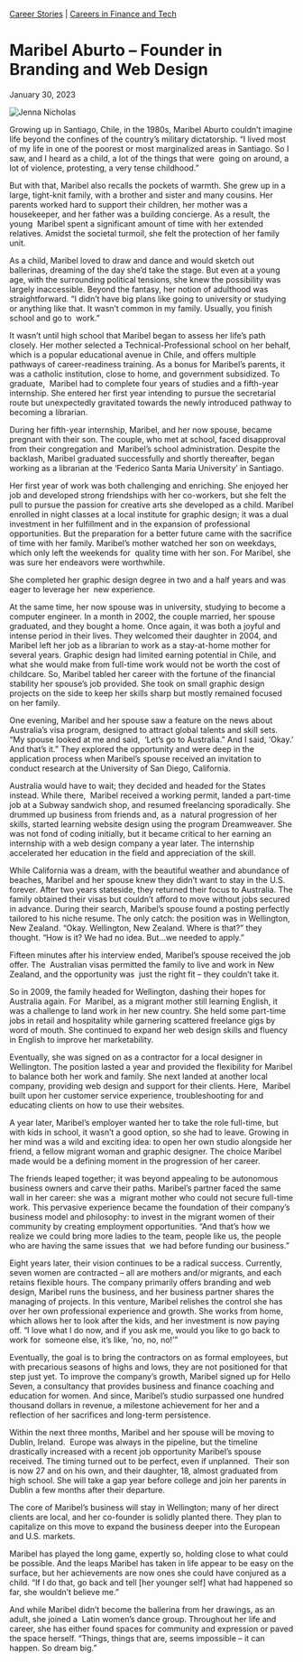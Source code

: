[//]: # (title: Maribel Aburto – Founder in Branding and Web Design)

[//]: # (main_image: https://madamambition.com/wp-content/uploads/2023/01/36-scaled.jpg)

[Career Stories](https://madamambition.com/category/career-stories/) | [Careers in Finance and Tech](https://madamambition.com/category/career-stories/careers-in-finance-and-tech/)

Maribel Aburto – Founder in Branding and Web Design
===================================================

January 30, 2023

![Jenna Nicholas](https://madamambition.com/wp-content/uploads/2023/01/36-scaled.jpg "Maribel Aruto")

Growing up in Santiago, Chile, in the 1980s, Maribel Aburto couldn’t imagine life beyond the confines of the country’s military dictatorship. “I lived most of my life in one of the poorest or most marginalized areas in Santiago. So I saw, and I heard as a child, a lot of the things that were  going on around, a lot of violence, protesting, a very tense childhood.”

But with that, Maribel also recalls the pockets of warmth. She grew up in a large, tight-knit family, with a brother and sister and many cousins. Her parents worked hard to support their children, her mother was a housekeeper, and her father was a building concierge. As a result, the young  Maribel spent a significant amount of time with her extended relatives. Amidst the societal turmoil, she felt the protection of her family unit.

As a child, Maribel loved to draw and dance and would sketch out ballerinas, dreaming of the day she’d take the stage. But even at a young age, with the surrounding political tensions, she knew the possibility was largely inaccessible. Beyond the fantasy, her notion of adulthood was straightforward. “I didn’t have big plans like going to university or studying or anything like that. It wasn’t common in my family. Usually, you finish school and go to  work.”

It wasn’t until high school that Maribel began to assess her life’s path closely. Her mother selected a Technical-Professional school on her behalf, which is a popular educational avenue in Chile, and offers multiple pathways of career-readiness training. As a bonus for Maribel’s parents, it was a catholic institution, close to home, and government subsidized. To graduate,  Maribel had to complete four years of studies and a fifth-year internship. She entered her first year intending to pursue the secretarial route but unexpectedly gravitated towards the newly introduced pathway to becoming a librarian.

During her fifth-year internship, Maribel, and her now spouse, became pregnant with their son. The couple, who met at school, faced disapproval from their congregation and  Maribel’s school administration. Despite the backlash, Maribel graduated successfully and shortly thereafter, began working as a librarian at the ‘Federico Santa Maria University’ in Santiago.

Her first year of work was both challenging and enriching. She enjoyed her job and developed strong friendships with her co-workers, but she felt the pull to pursue the passion for creative arts she developed as a child. Maribel enrolled in night classes at a local institute for graphic design; it was a dual investment in her fulfillment and in the expansion of professional opportunities. But the preparation for a better future came with the sacrifice of time with her family. Maribel’s mother watched her son on weekdays, which only left the weekends for  quality time with her son. For Maribel, she was sure her endeavors were worthwhile.

She completed her graphic design degree in two and a half years and was eager to leverage her  new experience.

At the same time, her now spouse was in university, studying to become a computer engineer. In a month in 2002, the couple married, her spouse graduated, and they bought a home. Once again, it was both a joyful and intense period in their lives. They welcomed their daughter in 2004, and Maribel left her job as a librarian to work as a stay-at-home mother for several years. Graphic design had limited earning potential in Chile, and what she would make from full-time work would not be worth the cost of childcare. So, Maribel tabled her career with the fortune of the financial stability her spouse’s job provided. She took on small graphic design projects on the side to keep her skills sharp but mostly remained focused on her family.

One evening, Maribel and her spouse saw a feature on the news about Australia’s visa program, designed to attract global talents and skill sets. “My spouse looked at me and said,  ‘Let’s go to Australia.” And I said, ‘Okay.’ And that’s it.” They explored the opportunity and were deep in the application process when Maribel’s spouse received an invitation to conduct research at the University of San Diego, California.

Australia would have to wait; they decided and headed for the States instead. While there,  Maribel received a working permit, landed a part-time job at a Subway sandwich shop, and resumed freelancing sporadically. She drummed up business from friends and, as a  natural progression of her skills, started learning website design using the program Dreamweaver. She was not fond of coding initially, but it became critical to her earning an internship with a web design company a year later. The internship accelerated her education in the field and appreciation of the skill.

While California was a dream, with the beautiful weather and abundance of beaches, Maribel and her spouse knew they didn’t want to stay in the U.S. forever. After two years stateside, they returned their focus to Australia. The family obtained their visas but couldn’t afford to move without jobs secured in advance. During their search, Maribel’s spouse found a posting perfectly tailored to his niche resume. The only catch: the position was in Wellington,  New Zealand. “Okay. Wellington, New Zealand. Where is that?” they thought. “How is it? We had no idea. But…we needed to apply.”

Fifteen minutes after his interview ended, Maribel’s spouse received the job offer. The  Australian visas permitted the family to live and work in New Zealand, and the opportunity was  just the right fit – they couldn’t take it.

So in 2009, the family headed for Wellington, dashing their hopes for Australia again. For  Maribel, as a migrant mother still learning English, it was a challenge to land work in her new country. She held some part-time jobs in retail and hospitality while garnering scattered freelance gigs by word of mouth. She continued to expand her web design skills and fluency in English to improve her marketability.

Eventually, she was signed on as a contractor for a local designer in Wellington. The position lasted a year and provided the flexibility for Maribel to balance both her work and family. She next landed at another local company, providing web design and support for their clients. Here,  Maribel built upon her customer service experience, troubleshooting for and educating clients on how to use their websites.

A year later, Maribel’s employer wanted her to take the role full-time, but with kids in school, it wasn’t a good option, so she had to leave. Growing in her mind was a wild and exciting idea: to open her own studio alongside her friend, a fellow migrant woman and graphic designer. The choice Maribel made would be a defining moment in the progression of her career.

The friends leaped together; it was beyond appealing to be autonomous business owners and carve their paths. Maribel’s partner faced the same wall in her career: she was a  migrant mother who could not secure full-time work. This pervasive experience became the foundation of their company’s business model and philosophy: to invest in the migrant women of their community by creating employment opportunities. “And that’s how we realize we could bring more ladies to the team, people like us, the people who are having the same issues that  we had before funding our business.”

Eight years later, their vision continues to be a radical success. Currently, seven women are contracted – all are mothers and/or migrants, and each retains flexible hours. The company primarily offers branding and web design, Maribel runs the business, and her business partner shares the managing of projects. In this venture, Maribel relishes the control she has over her own professional experience and growth. She works from home, which allows her to look after the kids, and her investment is now paying off. “I love what I do now, and if you ask me, would you like to go back to work for  someone else, it’s like, ‘no, no, no!’”

Eventually, the goal is to bring the contractors on as formal employees, but with precarious seasons of highs and lows, they are not positioned for that step just yet. To improve the company’s growth, Maribel signed up for Hello Seven, a consultancy that provides business and finance coaching and education for women. And since, Maribel’s studio surpassed one hundred thousand dollars in revenue, a milestone achievement for her and a reflection of her sacrifices and long-term persistence.

Within the next three months, Maribel and her spouse will be moving to Dublin, Ireland.  Europe was always in the pipeline, but the timeline drastically increased with a recent job opportunity Maribel’s spouse received. The timing turned out to be perfect, even if unplanned.  Their son is now 27 and on his own, and their daughter, 18, almost graduated from high school. She will take a gap year before college and join her parents in Dublin a few months after their departure.

The core of Maribel’s business will stay in Wellington; many of her direct clients are local, and her co-founder is solidly planted there. They plan to capitalize on this move to expand the business deeper into the European and U.S. markets.

Maribel has played the long game, expertly so, holding close to what could be possible. And the leaps Maribel has taken in life appear to be easy on the surface, but her achievements are now ones she could have conjured as a child. “If I do that, go back and tell [her younger self] what had happened so far, she wouldn’t believe me.”

And while Maribel didn’t become the ballerina from her drawings, as an adult, she joined a  Latin women’s dance group. Throughout her life and career, she has either found spaces for community and expression or paved the space herself. “Things, things that are, seems impossible – it can happen. So dream big.”